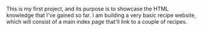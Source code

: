 This is my first project, and its purpose is to showcase the HTML knowledge 
that I've gained so far. I am building a very basic recipe website, which will
consist of a main index page that'll link to a couple of recipes.